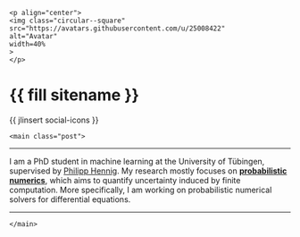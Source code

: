 
~~~
<p align="center">
<img class="circular--square"
src="https://avatars.githubusercontent.com/u/25008422"
alt="Avatar"
width=40%
>
</p>
~~~

# {{ fill sitename }}
{{ jlinsert social-icons }}


~~~
<main class="post">
~~~

---

I am a PhD student in machine learning at the University of Tübingen, supervised by [Philipp Hennig](https://uni-tuebingen.de/en/fakultaeten/mathematisch-naturwissenschaftliche-fakultaet/fachbereiche/informatik/lehrstuehle/methoden-des-maschinellen-lernens/personen/philipp-hennig/).
My research mostly focuses on [**probabilistic numerics**](https://www.probabilistic-numerics.org/), which aims to quantify uncertainty induced by finite computation.
More specifically, I am working on probabilistic numerical solvers for differential equations.

---


~~~
</main>
~~~
